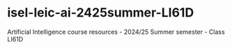 # isel-leic-ai-2425summer-LI61D
Artificial Intelligence course resources - 2024/25 Summer semester - Class LI61D
